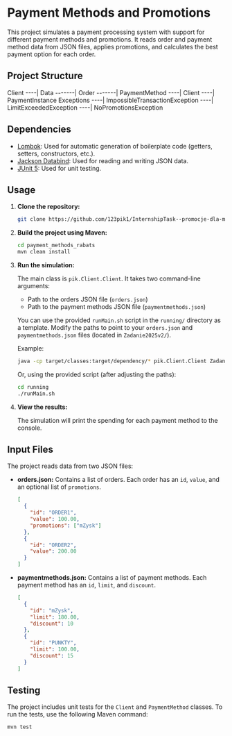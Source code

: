 # Payment Methods and Promotions

This project simulates a payment processing system with support for different payment methods and promotions. It reads order and payment method data from JSON files, applies promotions, and calculates the best payment option for each order.

## Project Structure

Client
----| Data
-------| Order
-------| PaymentMethod
----| Client
----| PaymentInstance
Exceptions
----| ImpossibleTransactionException
----| LimitExceededException
----| NoPromotionsException


## Dependencies

*   [Lombok](https://projectlombok.org/):  Used for automatic generation of boilerplate code (getters, setters, constructors, etc.).
*   [Jackson Databind](https://github.com/FasterXML/jackson-databind): Used for reading and writing JSON data.
*   [JUnit 5](https://junit.org/junit5/): Used for unit testing.

## Usage

1.  **Clone the repository:**

    ```sh
    git clone https://github.com/123pik1/InternshipTask--promocje-dla-metod-platnosci.git
    ```

2.  **Build the project using Maven:**

    ```sh
    cd payment_methods_rabats
    mvn clean install
    ```

3.  **Run the simulation:**

    The main class is `pik.Client.Client`. It takes two command-line arguments:

    *   Path to the orders JSON file (`orders.json`)
    *   Path to the payment methods JSON file (`paymentmethods.json`)

    You can use the provided `runMain.sh` script in the `running/` directory as a template.  Modify the paths to point to your `orders.json` and `paymentmethods.json` files (located in `Zadanie2025v2/`).

    Example:

    ```sh
    java -cp target/classes:target/dependency/* pik.Client.Client Zadanie2025v2/orders.json Zadanie2025v2/paymentmethods.json
    ```

    Or, using the provided script (after adjusting the paths):

    ```sh
    cd running
    ./runMain.sh
    ```

4.  **View the results:**

    The simulation will print the spending for each payment method to the console.

## Input Files

The project reads data from two JSON files:

*   **orders.json:** Contains a list of orders. Each order has an `id`, `value`, and an optional list of `promotions`.

    ```json
    [
      {
        "id": "ORDER1",
        "value": 100.00,
        "promotions": ["mZysk"]
      },
      {
        "id": "ORDER2",
        "value": 200.00
      }
    ]
    ```

*   **paymentmethods.json:** Contains a list of payment methods. Each payment method has an `id`, `limit`, and `discount`.

    ```json
    [
      {
        "id": "mZysk",
        "limit": 180.00,
        "discount": 10
      },
      {
        "id": "PUNKTY",
        "limit": 100.00,
        "discount": 15
      }
    ]
    ```

## Testing

The project includes unit tests for the `Client` and `PaymentMethod` classes. To run the tests, use the following Maven command:

```sh
mvn test
```